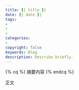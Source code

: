```yaml
---
title: {{ title }}
date: {{ date }}
tags:
-
-
-
categories:
-
copyright: false
keywords: Blog
description: Describe briefly.
---
```


{% cq %}
摘要内容
{% endcq %}

<!--more-->

正文
